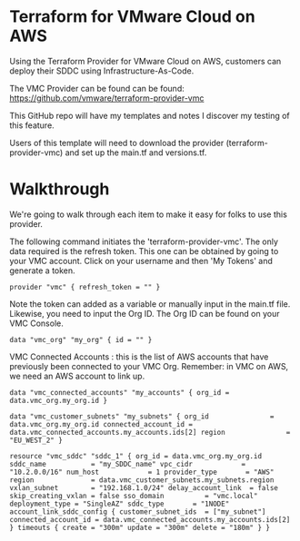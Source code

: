 # Terraform for VMware Cloud on AWS

Using the Terraform Provider for VMware Cloud on AWS, customers can deploy their SDDC using Infrastructure-As-Code.

The VMC Provider can be found can be found:
https://github.com/vmware/terraform-provider-vmc

This GitHub repo will have my templates and notes I discover my testing of this feature.

Users of this template will need to download the provider (terraform-provider-vmc) and set up the main.tf and versions.tf. 

# Walkthrough

We're going to walk through each item to make it easy for folks to use this provider.

The following command initiates the 'terraform-provider-vmc'. The only data required is the refresh token. This one can be obtained by going to your VMC account. Click on your username and then 'My Tokens' and generate a token.

`provider "vmc" {
  refresh_token = ""
}`

Note the token can added as a variable or manually input in the main.tf file.
Likewise, you need to input the Org ID. The Org ID can be found on your VMC Console. 

`data "vmc_org" "my_org" {
  id = ""
}`

VMC Connected Accounts : this is the list of AWS accounts that have previously been connected to your VMC Org. Remember: in VMC on AWS, we need an AWS account to link up.

`data "vmc_connected_accounts" "my_accounts" {
  org_id = data.vmc_org.my_org.id
}`

`data "vmc_customer_subnets" "my_subnets" {
  org_id               = data.vmc_org.my_org.id
  connected_account_id = data.vmc_connected_accounts.my_accounts.ids[2]
  region               = "EU_WEST_2"
}`

`resource "vmc_sddc" "sddc_1" {
  org_id = data.vmc_org.my_org.id
  sddc_name           = "my_SDDC_name"
  vpc_cidr            = "10.2.0.0/16"
  num_host            = 1
  provider_type       = "AWS"
  region              = data.vmc_customer_subnets.my_subnets.region
  vxlan_subnet        = "192.168.1.0/24"
  delay_account_link  = false
  skip_creating_vxlan = false
  sso_domain          = "vmc.local"
  deployment_type = "SingleAZ"
  sddc_type       = "1NODE"
  account_link_sddc_config {
    customer_subnet_ids  = ["my_subnet"]
    connected_account_id = data.vmc_connected_accounts.my_accounts.ids[2]
  }
  timeouts {
    create = "300m"
    update = "300m"
    delete = "180m"
  }
}`
